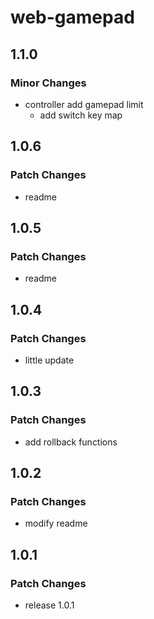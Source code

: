 # web-gamepad

## 1.1.0

### Minor Changes

- controller add gamepad limit
  - add switch key map

## 1.0.6

### Patch Changes

- readme

## 1.0.5

### Patch Changes

- readme

## 1.0.4

### Patch Changes

- little update

## 1.0.3

### Patch Changes

- add rollback functions

## 1.0.2

### Patch Changes

- modify readme

## 1.0.1

### Patch Changes

- release 1.0.1
